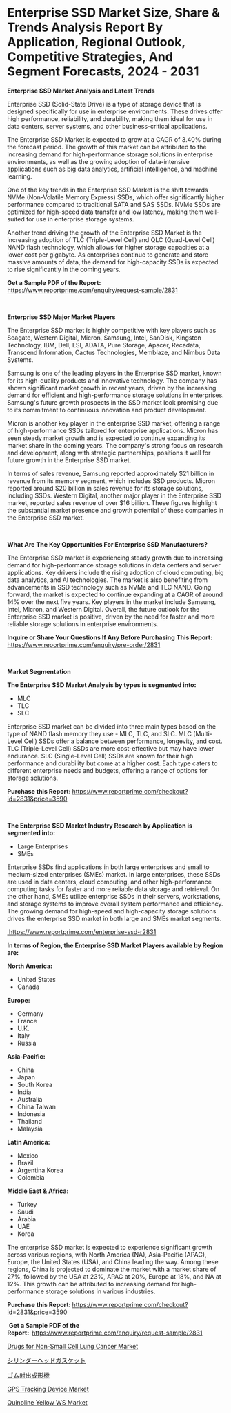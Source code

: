 <p><h1>Enterprise SSD Market Size, Share & Trends Analysis Report By Application, Regional Outlook, Competitive Strategies, And Segment Forecasts, 2024 - 2031</h1></p><p><strong>Enterprise SSD Market Analysis and Latest Trends</strong></p>
<p><p>Enterprise SSD (Solid-State Drive) is a type of storage device that is designed specifically for use in enterprise environments. These drives offer high performance, reliability, and durability, making them ideal for use in data centers, server systems, and other business-critical applications.</p><p>The Enterprise SSD Market is expected to grow at a CAGR of 3.40% during the forecast period. The growth of this market can be attributed to the increasing demand for high-performance storage solutions in enterprise environments, as well as the growing adoption of data-intensive applications such as big data analytics, artificial intelligence, and machine learning.</p><p>One of the key trends in the Enterprise SSD Market is the shift towards NVMe (Non-Volatile Memory Express) SSDs, which offer significantly higher performance compared to traditional SATA and SAS SSDs. NVMe SSDs are optimized for high-speed data transfer and low latency, making them well-suited for use in enterprise storage systems.</p><p>Another trend driving the growth of the Enterprise SSD Market is the increasing adoption of TLC (Triple-Level Cell) and QLC (Quad-Level Cell) NAND flash technology, which allows for higher storage capacities at a lower cost per gigabyte. As enterprises continue to generate and store massive amounts of data, the demand for high-capacity SSDs is expected to rise significantly in the coming years.</p></p>
<p><strong>Get a Sample PDF of the Report:&nbsp;</strong> <a href="https://www.reportprime.com/enquiry/request-sample/2831">https://www.reportprime.com/enquiry/request-sample/2831</a></p>
<p>&nbsp;</p>
<p><strong>Enterprise SSD Major Market Players</strong></p>
<p><p>The Enterprise SSD market is highly competitive with key players such as Seagate, Western Digital, Micron, Samsung, Intel, SanDisk, Kingston Technology, IBM, Dell, LSI, ADATA, Pure Storage, Apacer, Recadata, Transcend Information, Cactus Technologies, Memblaze, and Nimbus Data Systems. </p><p>Samsung is one of the leading players in the Enterprise SSD market, known for its high-quality products and innovative technology. The company has shown significant market growth in recent years, driven by the increasing demand for efficient and high-performance storage solutions in enterprises. Samsung's future growth prospects in the SSD market look promising due to its commitment to continuous innovation and product development.</p><p>Micron is another key player in the enterprise SSD market, offering a range of high-performance SSDs tailored for enterprise applications. Micron has seen steady market growth and is expected to continue expanding its market share in the coming years. The company's strong focus on research and development, along with strategic partnerships, positions it well for future growth in the Enterprise SSD market.</p><p>In terms of sales revenue, Samsung reported approximately $21 billion in revenue from its memory segment, which includes SSD products. Micron reported around $20 billion in sales revenue for its storage solutions, including SSDs. Western Digital, another major player in the Enterprise SSD market, reported sales revenue of over $16 billion. These figures highlight the substantial market presence and growth potential of these companies in the Enterprise SSD market.</p></p>
<p>&nbsp;</p>
<p><strong>What Are The Key Opportunities For Enterprise SSD Manufacturers?</strong></p>
<p><p>The Enterprise SSD market is experiencing steady growth due to increasing demand for high-performance storage solutions in data centers and server applications. Key drivers include the rising adoption of cloud computing, big data analytics, and AI technologies. The market is also benefiting from advancements in SSD technology such as NVMe and TLC NAND. Going forward, the market is expected to continue expanding at a CAGR of around 14% over the next five years. Key players in the market include Samsung, Intel, Micron, and Western Digital. Overall, the future outlook for the Enterprise SSD market is positive, driven by the need for faster and more reliable storage solutions in enterprise environments.</p></p>
<p><strong>Inquire or Share Your Questions If Any Before Purchasing This Report:</strong> <a href="https://www.reportprime.com/enquiry/pre-order/2831">https://www.reportprime.com/enquiry/pre-order/2831</a></p>
<p>&nbsp;</p>
<p><strong>Market Segmentation</strong></p>
<p><strong>The Enterprise SSD Market Analysis by types is segmented into:</strong></p>
<p><ul><li>MLC</li><li>TLC</li><li>SLC</li></ul></p>
<p><p>Enterprise SSD market can be divided into three main types based on the type of NAND flash memory they use - MLC, TLC, and SLC. MLC (Multi-Level Cell) SSDs offer a balance between performance, longevity, and cost. TLC (Triple-Level Cell) SSDs are more cost-effective but may have lower endurance. SLC (Single-Level Cell) SSDs are known for their high performance and durability but come at a higher cost. Each type caters to different enterprise needs and budgets, offering a range of options for storage solutions.</p></p>
<p><strong>Purchase this Report:&nbsp;</strong><a href="https://www.reportprime.com/checkout?id=2831&price=3590">https://www.reportprime.com/checkout?id=2831&price=3590</a></p>
<p>&nbsp;</p>
<p><strong>The Enterprise SSD Market Industry Research by Application is segmented into:</strong></p>
<p><ul><li>Large Enterprises</li><li>SMEs</li></ul></p>
<p><p>Enterprise SSDs find applications in both large enterprises and small to medium-sized enterprises (SMEs) market. In large enterprises, these SSDs are used in data centers, cloud computing, and other high-performance computing tasks for faster and more reliable data storage and retrieval. On the other hand, SMEs utilize enterprise SSDs in their servers, workstations, and storage systems to improve overall system performance and efficiency. The growing demand for high-speed and high-capacity storage solutions drives the enterprise SSD market in both large and SMEs market segments.</p></p>
<p><a href="https://www.reportprime.com/enterprise-ssd-r2831">&nbsp;https://www.reportprime.com/enterprise-ssd-r2831</a></p>
<p><strong>In terms of Region, the Enterprise SSD Market Players available by Region are:</strong></p>
<p>
    <p> <strong> North America: </strong>
        <ul>
            <li>United States</li>
            <li>Canada</li>
        </ul>
        </p> 
    <p> <strong> Europe: </strong>
        <ul>
            <li>Germany</li>
            <li>France</li>
            <li>U.K.</li>
            <li>Italy</li>
            <li>Russia</li>
        </ul>
        </p> 
    <p> <strong> Asia-Pacific: </strong>
        <ul>
            <li>China</li>
            <li>Japan</li>
            <li>South Korea</li>
            <li>India</li>
            <li>Australia</li>
            <li>China Taiwan</li>
            <li>Indonesia</li>
            <li>Thailand</li>
            <li>Malaysia</li>
        </ul>
        </p> 
    <p> <strong> Latin America: </strong>
        <ul>
            <li>Mexico</li>
            <li>Brazil</li>
            <li>Argentina Korea</li>
            <li>Colombia</li>
        </ul>
        </p> 
    <p> <strong> Middle East & Africa: </strong>
        <ul>
            <li>Turkey</li>
            <li>Saudi</li>
            <li>Arabia</li>
            <li>UAE</li>
            <li>Korea</li>
        </ul>
    </p>
    </p>
<p><p>The enterprise SSD market is expected to experience significant growth across various regions, with North America (NA), Asia-Pacific (APAC), Europe, the United States (USA), and China leading the way. Among these regions, China is projected to dominate the market with a market share of 27%, followed by the USA at 23%, APAC at 20%, Europe at 18%, and NA at 12%. This growth can be attributed to increasing demand for high-performance storage solutions in various industries.</p></p>
<p><strong>Purchase this Report: </strong><a href="https://www.reportprime.com/checkout?id=2831&price=3590">https://www.reportprime.com/checkout?id=2831&price=3590</a></p>
<p>&nbsp;<strong>Get a Sample PDF of the Report:&nbsp;&nbsp;</strong><a href="https://www.reportprime.com/enquiry/request-sample/2831">https://www.reportprime.com/enquiry/request-sample/2831</a></p>
<p><strong></strong></p>
<p><p><a href="https://www.linkedin.com/pulse/drugs-non-small-cell-lung-cancer-market-size-share-analysis-sk2gc">Drugs for Non-Small Cell Lung Cancer Market</a></p><p><a href="https://github.com/laurenreichert/Market-Research-Report-List-2/blob/main/955225527420.md">シリンダーヘッドガスケット</a></p><p><a href="https://github.com/RodHoppe07/Market-Research-Report-List-2/blob/main/699893027428.md">ゴム射出成形機</a></p><p><a href="https://github.com/santosh758595/Market-Research-Report-List-5/blob/main/gps-tracking-device-market.md">GPS Tracking Device Market</a></p><p><a href="https://medium.com/@valeriecruz61/quinoline-yellow-ws-market-a-global-and-regional-analysis-2024-2031-e9cf42632d75">Quinoline Yellow WS Market</a></p></p>